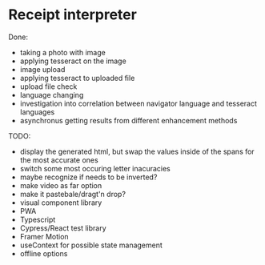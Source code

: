 # Receipt interpreter

Done:

- taking a photo with image
- applying tesseract on the image
- image upload
- applying tesseract to uploaded file
- upload file check
- language changing
- investigation into correlation between navigator language and tesseract languages
- asynchronus getting results from different enhancement methods

TODO:

- display the generated html, but swap the values inside of the spans for the most accurate ones
- switch some most occuring letter inacuracies
- maybe recognize if needs to be inverted?
- make video as far option
- make it pastebale/dragt'n drop?
- visual component library
- PWA
- Typescript
- Cypress/React test library
- Framer Motion
- useContext for possible state management
- offline options
